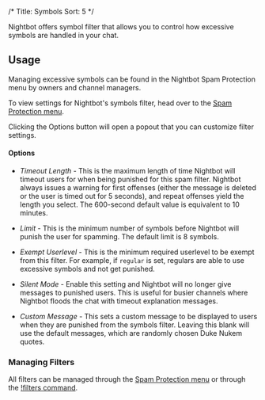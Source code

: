 /*
Title: Symbols
Sort: 5
*/

Nightbot offers symbol filter that allows you to control how excessive symbols are handled in your chat.

## Usage

Managing excessive symbols can be found in the Nightbot Spam Protection menu by owners and channel managers.

To view settings for Nightbot's symbols filter, head over to the [Spam Protection menu](https://nightbot.tv/spam_protection).

Clicking the Options button will open a popout that you can customize filter settings.

#### Options

- *Timeout Length* - This is the maximum length of time Nightbot will timeout users for when being punished for this spam filter. Nightbot always issues a warning for first offenses (either the message is deleted or the user is timed out for 5 seconds), and repeat offenses yield the length you select. The 600-second default value is equivalent to 10 minutes.

- *Limit* - This is the minimum number of symbols before Nightbot will punish the user for spamming. The default limit is 8 symbols.

- *Exempt Userlevel* - This is the minimum required userlevel to be exempt from this filter. For example, if `regular` is set, regulars are able to use excessive symbols and not get punished.

- *Silent Mode* - Enable this setting and Nightbot will no longer give messages to punished users. This is useful for busier channels where Nightbot floods the chat with timeout explanation messages.

- *Custom Message* - This sets a custom message to be displayed to users when they are punished from the symbols filter. Leaving this blank will use the default messages, which are randomly chosen Duke Nukem quotes.

### Managing Filters

All filters can be managed through the [Spam Protection menu](https://nightbot.tv/spam_protection) or through the [!filters command](https://docs.nightbot.tv/commands/filters).
